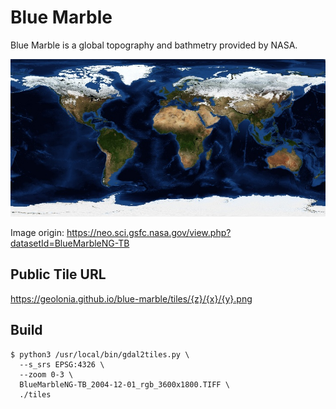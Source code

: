 # Blue Marble

Blue Marble is a global topography and bathmetry provided by NASA.

![blue marble](./top.jpeg)

Image origin: https://neo.sci.gsfc.nasa.gov/view.php?datasetId=BlueMarbleNG-TB

## Public Tile URL

https://geolonia.github.io/blue-marble/tiles/{z}/{x}/{y}.png

## Build

```shell
$ python3 /usr/local/bin/gdal2tiles.py \
  --s_srs EPSG:4326 \
  --zoom 0-3 \
  BlueMarbleNG-TB_2004-12-01_rgb_3600x1800.TIFF \
  ./tiles
```
